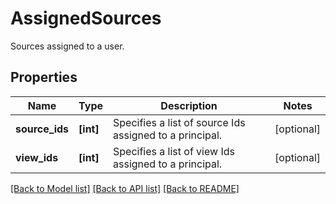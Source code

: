 # AssignedSources

Sources assigned to a user.

## Properties
Name | Type | Description | Notes
------------ | ------------- | ------------- | -------------
**source_ids** | **[int]** | Specifies a list of source Ids assigned to a principal. | [optional] 
**view_ids** | **[int]** | Specifies a list of view Ids assigned to a principal. | [optional] 

[[Back to Model list]](../README.md#documentation-for-models) [[Back to API list]](../README.md#documentation-for-api-endpoints) [[Back to README]](../README.md)


